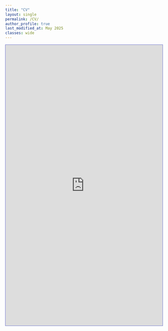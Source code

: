 ```yaml
---
title: "CV"
layout: single
permalink: /CV/
author_profile: true
last_modified_at: May 2025
classes: wide
---
```

<section class="page__content" itemprop="text">
<iframe src="https://TaiwoAdebiyi23.github.io/images/pub/Taiwo_Adebiyi_CV_web.pdf#toolbar=0" width="100%" height="900" style="border:1px solid #666CCC" frameborder="1" scrolling="auto">
</section>
